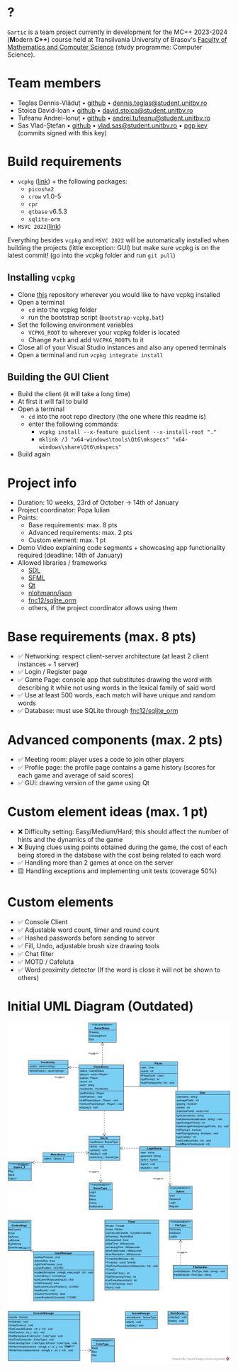 # ?
`Gartic` is a team project currently in development for the MC++ 2023-2024 (**M**odern **C++**) course held at Transilvania University of Brasov's [Faculty of Mathematics and Computer Science](https://mateinfo.unitbv.ro) (study programme: Computer Science).

# Team members
- Teglas Dennis-Vlăduț • [github](https://github.com/tdenniss) • [dennis.teglas@student.unitbv.ro](mailto:dennis.teglas@student.unitbv.ro)
- Stoica David-Ioan • [github](https://github.com/stoica-david) • [david.stoica@student.unitbv.ro](mailto:david.stoica@student.unitbv.ro)
- Tufeanu Andrei-Ionuț • [github](https://github.com/andreitufeanu) • [andrei.tufeanu@student.unitbv.ro](mailto:andrei.tufeanu@student.unitbv.ro)
- Sas Vlad-Ștefan • [github](https://github.com/vlsts) • [vlad.sas@student.unitbv.ro](mailto:vlad.sas@student.unitbv.ro) • [pgp key](https://keys.openpgp.org/search?q=F8D3E2ADBA5E662AB903A09B1E36736E712E97C7) (commits signed with this key)

# Build requirements

- `vcpkg` ([link](https://vcpkg.io/en/getting-started)) + the following packages:
    - `picosha2`
    - `crow` v1.0-5
    - `cpr` 
    - `qtbase` v6.5.3
    - `sqlite-orm`
- `MSVC 2022`([link](https://visualstudio.microsoft.com/vs/features/cplusplus/))

Everything besides `vcpkg` and `MSVC 2022` will be automatically installed when building the projects (little exception: GUI) but make sure vcpkg is on the latest commit! (go into the vcpkg folder and run `git pull`)

## Installing `vcpkg`

- Clone [this](https://github.com/microsoft/vcpkg.git) repository wherever you would like to have vcpkg installed
- Open a terminal
  - `cd` into the vcpkg folder
  - run the bootstrap script (`bootstrap-vcpkg.bat`)
- Set the following environment variables
  - `VCPKG_ROOT` to wherever your vcpkg folder is located
  - Change `Path` and add `%VCPKG_ROOT%` to it
- Close all of your Visual Studio instances and also any opened terminals
- Open a terminal and run `vcpkg integrate install`

## Building the GUI Client
- Build the client (it will take a long time)
- At first it will fail to build
- Open a terminal
    - `cd` into the root repo directory (the one where this readme is)
    - enter the following commands:
        - `vcpkg install --x-feature guiclient --x-install-root "."`
        - `mklink /J "x64-windows\tools\Qt6\mkspecs" "x64-windows\share\Qt6\mkspecs"`
- Build again

# Project info
- Duration: 10 weeks, 23rd of October -> 14th of January
- Project coordinator: Popa Iulian
- Points:
    - Base requirements: max. 8 pts
    - Advanced requirements: max. 2 pts
    - Custom element: max. 1 pt
- Demo Video explaining code segments + showcasing app functionality required (deadline: 14th of January)
- Allowed libraries / frameworks
    - [SDL](https://www.libsdl.org/)
    - [SFML](https://www.sfml-dev.org/)
    - [Qt](https://qt.io)
    - [nlohmann/json](https://github.com/nlohmann/json)
    - [fnc12/sqlite_orm](https://github.com/fnc12/sqlite_orm)
    - others, if the project coordinator allows using them

# Base requirements (max. 8 pts)
- ✅ Networking: respect client-server architecture (at least 2 client instances + 1 server)
- ✅ Login / Register page
- ✅ Game Page: console app that substitutes drawing the word with describing it while not using words in the lexical family of said word
- ✅ Use at least 500 words, each match will have unique and random words
- ✅ Database: must use SQLite through [fnc12/sqlite_orm](https://github.com/fnc12/sqlite_orm)

# Advanced components (max. 2 pts)
- ✅ Meeting room: player uses a code to join other players
- ✅ Profile page: the profile page contains a game history (scores for each game and average of said scores)
- ✅ GUI: drawing version of the game using Qt

# Custom element ideas (max. 1 pt)
- ❌ Difficulty setting: Easy/Medium/Hard; this should affect the number of hints and the dynamics of the game
- ❌ Buying clues using points obtained during the game, the cost of each being stored in the database with the cost being related to each word
- ✅ Handling more than 2 games at once on the server
- 🟨 Handling exceptions and implementing unit tests (coverage 50%)

# Custom elements
- ✅ Console Client
- ✅ Adjustable word count, timer and round count
- ✅ Hashed passwords before sending to server
- ✅ Fill, Undo, adjustable brush size drawing tools
- ✅ Chat filter 
- ✅ MOTD / Cafeluta
- ✅ Word proximity detector (If the word is close it will not be shown to others)

# Initial UML Diagram (Outdated)
![UML Diagram](uml.jpg)